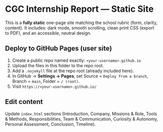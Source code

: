 # CGC Internship Report — Static Site

This is a **fully static** one-page site matching the school rubric (form, clarity, content).
It includes: dark mode, smooth scrolling, clean print CSS (export to PDF), and an accessible, neutral design.

## Deploy to GitHub Pages (user site)

1. Create a public repo named exactly: `<your-username>.github.io`
2. Upload the files in this folder to the repo root.
3. Add a `.nojekyll` file at the repo root (already included here).
4. In GitHub → **Settings → Pages**, set Source = `Deploy from a branch`, Branch = `main`, Folder = `/ (root)`.
5. Visit `https://<your-username>.github.io/`

## Edit content
Update `index.html` sections (Introduction, Company, Missions & Role, Tools & Methods, Responsibilities,
Team & Communication, Curiosity & Autonomy, Personal Assessment, Conclusion, Timeline).
